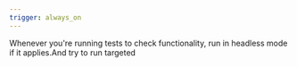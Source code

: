 ```yaml
---
trigger: always_on
---
```


Whenever you're running tests to check functionality, run in headless mode if it applies.And try to run targeted
